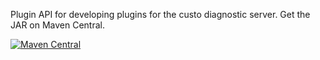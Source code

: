 Plugin API for developing plugins for the custo diagnostic server. Get the JAR on Maven Central.

[![Maven Central](https://img.shields.io/maven-central/v/de.customed/plugin-api.svg?label=Maven%20Central)](https://search.maven.org/search?q=g:%22de.customed%22%20AND%20a:%22plugin-api%22)
